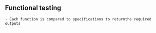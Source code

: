 ## Functional testing
	- Each function is compared to specifications to returnthe required outputs
	-